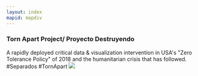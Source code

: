 ```yaml
---
layout: index
mapid: mapdiv
---
```


### Torn Apart Project/ Proyecto Destruyendo

A rapidly deployed critical data & visualization intervention in USA's "Zero Tolerance Policy" of 2018 and the humanitarian crisis that has followed. #Separados #TornApart ![](http://i.imgur.com/tXSoThF.png)
